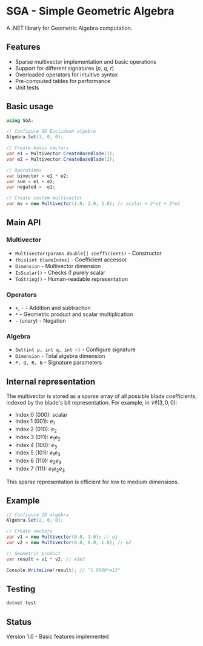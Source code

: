 # SGA - Simple Geometric Algebra

A .NET library for Geometric Algebra computation.

## Features

- Sparse multivector implementation and basic operations
- Support for different signatures ($p$, $q$, $r$)
- Overloaded operators for intuitive syntax
- Pre-computed tables for performance
- Unit tests

## Basic usage

```csharp
using SGA;

// Configure 3D Euclidean algebra
Algebra.Set(3, 0, 0);

// Create basis vectors
var e1 = Multivector.CreateBaseBlade(1);
var e2 = Multivector.CreateBaseBlade(2);

// Operations
var bivector = e1 * e2;
var sum = e1 + e2;
var negated = -e1;

// Create custom multivector
var mv = new Multivector(1.0, 2.0, 3.0); // scalar + 2*e1 + 3*e2
```

## Main API

### Multivector
- `Multivector(params double[] coefficients)` - Constructor
- `this[int bladeIndex]` - Coefficient accessor
- `Dimension` - Multivector dimension
- `IsScalar()` - Checks if purely scalar
- `ToString()` - Human-readable representation

### Operators
- `+`, `-` - Addition and subtraction
- `*` - Geometric product and scalar multiplication
- `-` (unary) - Negation

### Algebra
- `Set(int p, int q, int r)` - Configure signature
- `Dimension` - Total algebra dimension
- `P, Q, R, N` - Signature parameters

## Internal representation

The multivector is stored as a sparse array of all possible blade coefficients, indexed by the blade's bit representation. For example, in $\mathcal{C}\ell(3,0,0)$:

- Index 0 (000): scalar
- Index 1 (001): $e_1$
- Index 2 (010): $e_2$
- Index 3 (011): $e_1e_2$
- Index 4 (100): $e_3$
- Index 5 (101): $e_1e_3$
- Index 6 (110): $e_2e_3$
- Index 7 (111): $e_1e_2e_3$

This sparse representation is efficient for low to medium dimensions.

## Example

```csharp
// Configure 2D algebra
Algebra.Set(2, 0, 0);

// Create vectors
var v1 = new Multivector(0.0, 1.0); // e1
var v2 = new Multivector(0.0, 0.0, 1.0); // e2

// Geometric product
var result = v1 * v2; // e1e2

Console.WriteLine(result); // "1.0000*e12"
```

## Testing

```bash
dotnet test
```

## Status

Version 1.0 - Basic features implemented
